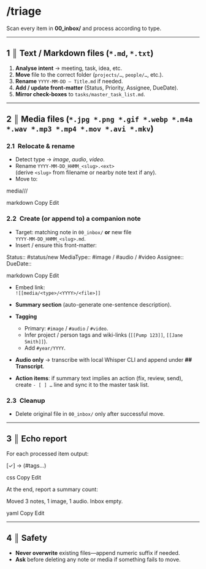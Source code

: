 # /triage
Scan every item in **00_inbox/** and process according to type.

---

## 1 ║ Text / Markdown files (`*.md`, `*.txt`)
1. **Analyse intent** → meeting, task, idea, etc.  
2. **Move** file to the correct folder (`projects/…`, `people/…`, etc.).  
3. **Rename** `YYYY-MM-DD – Title.md` if needed.  
4. **Add / update front-matter** (Status, Priority, Assignee, DueDate).  
5. **Mirror check-boxes** to `tasks/master_task_list.md`.

---

## 2 ║ Media files (`*.jpg *.png *.gif *.webp *.m4a *.wav *.mp3 *.mp4 *.mov *.avi *.mkv`)
### 2.1 Relocate & rename
- Detect type → *image*, *audio*, *video*.  
- Rename `YYYY-MM-DD_HHMM_<slug>.<ext>`  
  (derive `<slug>` from filename or nearby note text if any).  
- Move to:

media/<type>/<YYYY>/

markdown
Copy
Edit

### 2.2 Create (or append to) a companion note
- Target: matching note in `00_inbox/` **or** new file  
  `YYYY-MM-DD_HHMM_<slug>.md`.
- Insert / ensure this front-matter:

Status:: #status/new
MediaType:: #image / #audio / #video
Assignee::
DueDate::

markdown
Copy
Edit

- Embed link:  
  `![[media/<type>/<YYYY>/<file>]]`

- **Summary section** (auto-generate one-sentence description).

- **Tagging**  
  - Primary: `#image` / `#audio` / `#video`.  
  - Infer project / person tags and wiki-links (`[[Pump 123]]`, `[[Jane Smith]]`).  
  - Add `#year/YYYY`.

- **Audio only** → transcribe with local Whisper CLI and append under **## Transcript**.

- **Action items**: if summary text implies an action (fix, review, send), create `- [ ] …` line and sync it to the master task list.

### 2.3 Cleanup
- Delete original file in `00_inbox/` only after successful move.

---

## 3 ║ Echo report
For each processed item output:

[✓] <old path> → <new path or note> (#tags…)

css
Copy
Edit

At the end, report a summary count:

Moved 3 notes, 1 image, 1 audio. Inbox empty.

yaml
Copy
Edit

---

## 4 ║ Safety
- **Never overwrite** existing files—append numeric suffix if needed.  
- **Ask** before deleting any note or media if something fails to move.